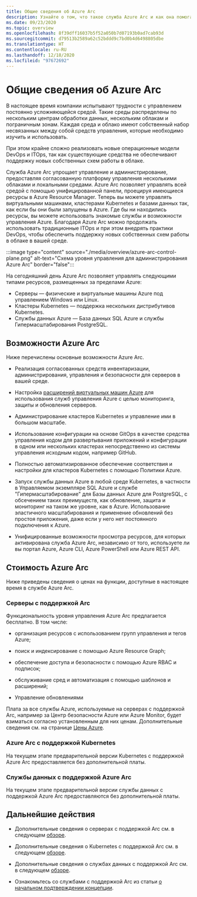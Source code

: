 ```yaml
---
title: Общие сведения об Azure Arc
description: Узнайте о том, что такое служба Azure Arc и как она помогает клиентам обеспечить управление гибридными ресурсами и их администрирование с помощью других служб и функций Azure.
ms.date: 09/23/2020
ms.topic: overview
ms.openlocfilehash: 8f39dff16037b5f52a050b7d07193b0ad7cab93d
ms.sourcegitcommit: d79513b2589a62c52bddd9c7bd0b4d6498805dbe
ms.translationtype: HT
ms.contentlocale: ru-RU
ms.lasthandoff: 12/18/2020
ms.locfileid: "97672692"
---
```

# <a name="azure-arc-overview"></a>Общие сведения об Azure Arc

В настоящее время компании испытывают трудности с управлением постоянно усложняющейся средой. Такие среды распределены по нескольким центрам обработки данных, нескольким облакам и пограничным зонам. Каждая среда и облако имеют собственный набор несвязанных между собой средств управления, которые необходимо изучить и использовать.

При этом крайне сложно реализовать новые операционные модели DevOps и ITOps, так как существующие средства не обеспечивают поддержку новых собственных схем работы в облаке.

Служба Azure Arc упрощает управление и администрирование, предоставляя согласованную платформу управления несколькими облаками и локальными средами. Azure Arc позволяет управлять всей средой с помощью унифицированной панели, проецируя имеющиеся ресурсы в Azure Resource Manager. Теперь вы можете управлять виртуальными машинами, кластерами Kubernetes и базами данных так, как если бы они были запущены в Azure. Где бы ни находились ресурсы, вы можете использовать знакомые службы и возможности управления Azure. Благодаря Azure Arc можно продолжать использовать традиционные ITOps и при этом внедрять практики DevOps, чтобы обеспечить поддержку новых собственных схем работы в облаке в вашей среде.

:::image type="content" source="./media/overview/azure-arc-control-plane.png" alt-text="Схема уровня управления для администрирования Azure Arc" border="false":::

На сегодняшний день Azure Arc позволяет управлять следующими типами ресурсов, размещенных за пределами Azure:

* Серверы — физические и виртуальные машины Azure под управлением Windows или Linux.
* Кластеры Kubernetes — поддержка нескольких дистрибутивов Kubernetes.
* Службы данных Azure — База данных SQL Azure и службы Гипермасштабирования PostgreSQL.

## <a name="what-does-azure-arc-deliver"></a>Возможности Azure Arc

Ниже перечислены основные возможности Azure Arc.

* Реализация согласованных средств инвентаризации, администрирования, управления и безопасности для серверов в вашей среде.

* Настройка [расширений виртуальных машин Azure](./servers/manage-vm-extensions.md) для использования служб управления Azure с целью мониторинга, защиты и обновления серверов.

* Администрирование кластеров Kubernetes и управление ими в большом масштабе.

* Использование конфигурации на основе GitOps в качестве средства управления кодом для развертывания приложений и конфигурации в одном или нескольких кластерах непосредственно из системы управления исходным кодом, например GitHub.

* Полностью автоматизированное обеспечение соответствия и настройки для кластеров Kubernetes с помощью Политики Azure.

* Запуск службы данных Azure в любой среде Kubernetes, в частности в Управляемом экземпляре SQL Azure и службе "Гипермасштабирование" для Базы данных Azure для PostgreSQL, с обсечением таких преимуществ, как обновление, защита и мониторинг на таком же уровне, как в Azure. Использование эластичного масштабирования и применение обновлений без простоя приложения, даже если у него нет постоянного подключения к Azure.

* Унифицированные возможности просмотра ресурсов, для которых активирована служба Azure Arc, независимо от того, используете ли вы портал Azure, Azure CLI, Azure PowerShell или Azure REST API.

## <a name="how-much-does-azure-arc-cost"></a>Стоимость Azure Arc

Ниже приведены сведения о ценах на функции, доступные в настоящее время в службе Azure Arc.

### <a name="arc-enabled-servers"></a>Серверы с поддержкой Arc

Функциональность уровня управления Azure Arc предлагается бесплатно. В том числе:

* организация ресурсов с использованием групп управления и тегов Azure;

* поиск и индексирование с помощью Azure Resource Graph;

* обеспечение доступа и безопасности с помощью Azure RBAC и подписок;

* обслуживание сред и автоматизация с помощью шаблонов и расширений;

* Управление обновлениями

Плата за все службы Azure, используемые на серверах с поддержкой Arc, например за Центр безопасности Azure или Azure Monitor, будет взиматься согласно установленным для них ценам. Дополнительные сведения см. на странице [Цены Azure](https://azure.microsoft.com/pricing/).

### <a name="azure-arc-enabled-kubernetes"></a>Azure Arc с поддержкой Kubernetes

На текущем этапе предварительной версии Kubernetes с поддержкой Azure Arc предоставляется без дополнительной платы.

### <a name="azure-arc-enabled-data-services"></a>Службы данных с поддержкой Azure Arc

На текущем этапе предварительной версии службы данных с поддержкой Azure Arc предоставляются без дополнительной платы.

## <a name="next-steps"></a>Дальнейшие действия

* Дополнительные сведения о серверах с поддержкой Arc см. в следующем [обзоре](./servers/overview.md).

* Дополнительные сведения о Kubernetes с поддержкой Arc см. в следующем [обзоре](./kubernetes/overview.md).

* Дополнительные сведения о службах данных с поддержкой Arc см. в следующем [обзоре](https://azure.microsoft.com/services/azure-arc/hybrid-data-services/).

* Ознакомьтесь со службами с поддержкой Arc из статьи [о начальном подтверждении концепции](https://azurearcjumpstart.io/azure_arc_jumpstart/).
